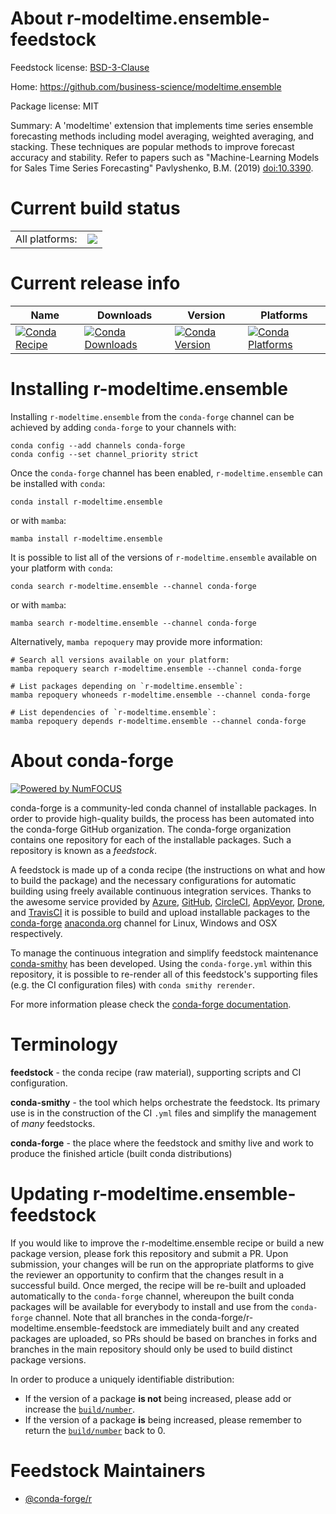 About r-modeltime.ensemble-feedstock
====================================

Feedstock license: [BSD-3-Clause](https://github.com/conda-forge/r-modeltime.ensemble-feedstock/blob/main/LICENSE.txt)

Home: https://github.com/business-science/modeltime.ensemble

Package license: MIT

Summary: A 'modeltime' extension that implements time series ensemble forecasting methods including model averaging, weighted averaging, and stacking. These techniques are popular methods to improve forecast accuracy and stability. Refer to papers such as "Machine-Learning Models for Sales Time Series Forecasting" Pavlyshenko, B.M. (2019) <doi:10.3390>.

Current build status
====================


<table><tr><td>All platforms:</td>
    <td>
      <a href="https://dev.azure.com/conda-forge/feedstock-builds/_build/latest?definitionId=19245&branchName=main">
        <img src="https://dev.azure.com/conda-forge/feedstock-builds/_apis/build/status/r-modeltime.ensemble-feedstock?branchName=main">
      </a>
    </td>
  </tr>
</table>

Current release info
====================

| Name | Downloads | Version | Platforms |
| --- | --- | --- | --- |
| [![Conda Recipe](https://img.shields.io/badge/recipe-r--modeltime.ensemble-green.svg)](https://anaconda.org/conda-forge/r-modeltime.ensemble) | [![Conda Downloads](https://img.shields.io/conda/dn/conda-forge/r-modeltime.ensemble.svg)](https://anaconda.org/conda-forge/r-modeltime.ensemble) | [![Conda Version](https://img.shields.io/conda/vn/conda-forge/r-modeltime.ensemble.svg)](https://anaconda.org/conda-forge/r-modeltime.ensemble) | [![Conda Platforms](https://img.shields.io/conda/pn/conda-forge/r-modeltime.ensemble.svg)](https://anaconda.org/conda-forge/r-modeltime.ensemble) |

Installing r-modeltime.ensemble
===============================

Installing `r-modeltime.ensemble` from the `conda-forge` channel can be achieved by adding `conda-forge` to your channels with:

```
conda config --add channels conda-forge
conda config --set channel_priority strict
```

Once the `conda-forge` channel has been enabled, `r-modeltime.ensemble` can be installed with `conda`:

```
conda install r-modeltime.ensemble
```

or with `mamba`:

```
mamba install r-modeltime.ensemble
```

It is possible to list all of the versions of `r-modeltime.ensemble` available on your platform with `conda`:

```
conda search r-modeltime.ensemble --channel conda-forge
```

or with `mamba`:

```
mamba search r-modeltime.ensemble --channel conda-forge
```

Alternatively, `mamba repoquery` may provide more information:

```
# Search all versions available on your platform:
mamba repoquery search r-modeltime.ensemble --channel conda-forge

# List packages depending on `r-modeltime.ensemble`:
mamba repoquery whoneeds r-modeltime.ensemble --channel conda-forge

# List dependencies of `r-modeltime.ensemble`:
mamba repoquery depends r-modeltime.ensemble --channel conda-forge
```


About conda-forge
=================

[![Powered by
NumFOCUS](https://img.shields.io/badge/powered%20by-NumFOCUS-orange.svg?style=flat&colorA=E1523D&colorB=007D8A)](https://numfocus.org)

conda-forge is a community-led conda channel of installable packages.
In order to provide high-quality builds, the process has been automated into the
conda-forge GitHub organization. The conda-forge organization contains one repository
for each of the installable packages. Such a repository is known as a *feedstock*.

A feedstock is made up of a conda recipe (the instructions on what and how to build
the package) and the necessary configurations for automatic building using freely
available continuous integration services. Thanks to the awesome service provided by
[Azure](https://azure.microsoft.com/en-us/services/devops/), [GitHub](https://github.com/),
[CircleCI](https://circleci.com/), [AppVeyor](https://www.appveyor.com/),
[Drone](https://cloud.drone.io/welcome), and [TravisCI](https://travis-ci.com/)
it is possible to build and upload installable packages to the
[conda-forge](https://anaconda.org/conda-forge) [anaconda.org](https://anaconda.org/)
channel for Linux, Windows and OSX respectively.

To manage the continuous integration and simplify feedstock maintenance
[conda-smithy](https://github.com/conda-forge/conda-smithy) has been developed.
Using the ``conda-forge.yml`` within this repository, it is possible to re-render all of
this feedstock's supporting files (e.g. the CI configuration files) with ``conda smithy rerender``.

For more information please check the [conda-forge documentation](https://conda-forge.org/docs/).

Terminology
===========

**feedstock** - the conda recipe (raw material), supporting scripts and CI configuration.

**conda-smithy** - the tool which helps orchestrate the feedstock.
                   Its primary use is in the construction of the CI ``.yml`` files
                   and simplify the management of *many* feedstocks.

**conda-forge** - the place where the feedstock and smithy live and work to
                  produce the finished article (built conda distributions)


Updating r-modeltime.ensemble-feedstock
=======================================

If you would like to improve the r-modeltime.ensemble recipe or build a new
package version, please fork this repository and submit a PR. Upon submission,
your changes will be run on the appropriate platforms to give the reviewer an
opportunity to confirm that the changes result in a successful build. Once
merged, the recipe will be re-built and uploaded automatically to the
`conda-forge` channel, whereupon the built conda packages will be available for
everybody to install and use from the `conda-forge` channel.
Note that all branches in the conda-forge/r-modeltime.ensemble-feedstock are
immediately built and any created packages are uploaded, so PRs should be based
on branches in forks and branches in the main repository should only be used to
build distinct package versions.

In order to produce a uniquely identifiable distribution:
 * If the version of a package **is not** being increased, please add or increase
   the [``build/number``](https://docs.conda.io/projects/conda-build/en/latest/resources/define-metadata.html#build-number-and-string).
 * If the version of a package **is** being increased, please remember to return
   the [``build/number``](https://docs.conda.io/projects/conda-build/en/latest/resources/define-metadata.html#build-number-and-string)
   back to 0.

Feedstock Maintainers
=====================

* [@conda-forge/r](https://github.com/conda-forge/r/)

